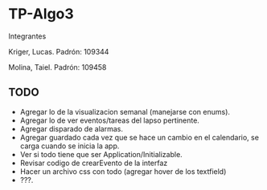 # TP-Algo3

Integrantes
  
Kriger, Lucas. Padrón: 109344

Molina, Taiel. Padrón: 109458

## TODO

- Agregar lo de la visualizacion semanal (manejarse con enums).
- Agregar lo de ver eventos/tareas del lapso pertinente.
- Agregar disparado de alarmas.
- Agregar guardado cada vez que se hace un cambio en el calendario, se carga cuando se inicia la app.
- Ver si todo tiene que ser Application/Initializable.
- Revisar codigo de crearEvento de la interfaz
- Hacer un archivo css con todo (agregar hover de los textfield)
- ???.

